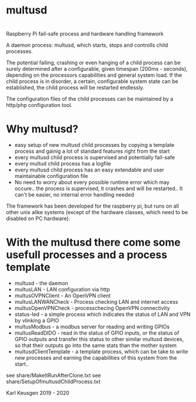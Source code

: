 # multusd
#


Raspberry Pi fail-safe process and hardware handling framework

A daemon process: multusd, which starts, stops and controlls child processes.

The potential failing, crashing or even hanging of a child process can be surely determined after a configurable, given timespan (200ms - seconds), depending on the processors capabilities and general system load.
If the child process is in disorder, a certain, configurable system state can be established, the child process will be restarted endlessly.

The configuration files of the child processes can be maintained by a http/php configuration tool.

# Why multusd?

- easy setup of new multusd child processes by copying a template process and gainig a lot of standard features right from the start
- every multusd child process is supervised and potentially fail-safe
- every multud child process has a logfile
- every multusd child process has an easy extendable and user maintainable configuration file
- No need to worry about every possible runtime error which may occure.. the process is supervised, it crashes and will be restarted.. It can't be easier, no internal error handling needed


The framework has been developed for the raspberry pi, but runs on all other unix alike systems (except of the hardware classes, which need to be disabled on PC hardware).

# With the multusd there come some usefull processes and a process template

- multusd - the daemon
- multusLAN - LAN configuration via http
- multusOVPNClient - An OpenVPN client
- multusLANWANCheck - Process checking LAN and internet access
- multusOpenVPNCheck - processchecing OpenVPN connectivity
- status-led - a simple process which indicates the status of LAN and VPN by vlinking a GPIO
- multusModbus - a modbus server for reading and writing GPIOs
- multusReadDIDO - read in the status of GPIO inputs, or the status of GPIO outputs and transfer this status to other similar multusd devices, so that their outputs go into the same stats than the mother system
- multusdClientTemplate - a template process, which can be take to write new processes and earning the capabilities of this system from the start.. 

see share/MakeItRunAfterClone.txt
see share/SetupOfmultusdChildProcess.txt

Karl Keusgen
2019 - 2020
